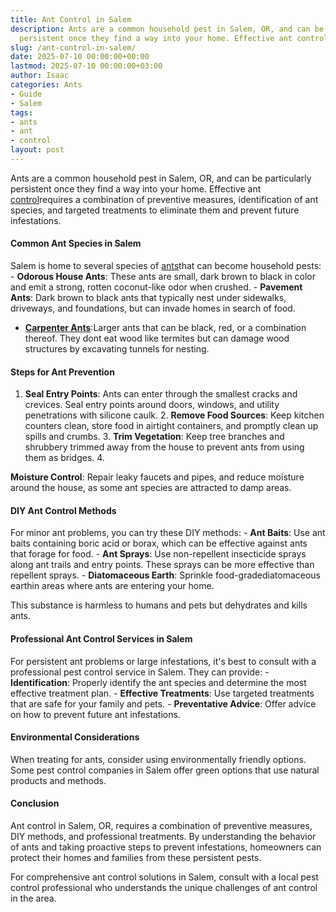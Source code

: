 ```yaml
---
title: Ant Control in Salem
description: Ants are a common household pest in Salem, OR, and can be particularly
  persistent once they find a way into your home. Effective ant control requires a...
slug: /ant-control-in-salem/
date: 2025-07-10 00:00:00+00:00
lastmod: 2025-07-10 00:00:00+03:00
author: Isaac
categories: Ants
- Guide
- Salem
tags:
- ants
- ant
- control
layout: post
---
```

Ants are a common household pest in Salem, OR, and can be particularly persistent once they find a way into your home. Effective ant [control](https://pestpolicy.com/ant-control-in-bellingham/)requires a combination of preventive measures, identification of ant species, and targeted treatments to eliminate them and prevent future infestations.

####  Common Ant Species in Salem

Salem is home to several species of [ants](https://pestpolicy.com/ant-control-in-federal-way/)that can become household pests: - **Odorous House Ants**: These ants are small, dark brown to black in color and emit a strong, rotten coconut-like odor when crushed. - **Pavement Ants**: Dark brown to black ants that typically nest under sidewalks, driveways, and foundations, but can invade homes in search of food.

- [**Carpenter Ants**](https://pestpolicy.com/what-attracts-carpenter-ants-in-a-home/):Larger ants that can be black, red, or a combination thereof. They dont eat wood like termites but can damage wood structures by excavating tunnels for nesting.

####  Steps for Ant Prevention

1. **Seal Entry Points**: Ants can enter through the smallest cracks and crevices. Seal entry points around doors, windows, and utility penetrations with silicone caulk. 2. **Remove Food Sources**: Keep kitchen counters clean, store food in airtight containers, and promptly clean up spills and crumbs. 3. **Trim Vegetation**: Keep tree branches and shrubbery trimmed away from the house to prevent ants from using them as bridges. 4.

**Moisture Control**: Repair leaky faucets and pipes, and reduce moisture around the house, as some ant species are attracted to damp areas.

####  DIY Ant Control Methods

For minor ant problems, you can try these DIY methods: - **Ant Baits**: Use ant baits containing boric acid or borax, which can be effective against ants that forage for food. - **Ant Sprays**: Use non-repellent insecticide sprays along ant trails and entry points. These sprays can be more effective than repellent sprays. - **Diatomaceous Earth**: Sprinkle food-gradediatomaceous earthin areas where ants are entering your home.

This substance is harmless to humans and pets but dehydrates and kills ants.

####  Professional Ant Control Services in Salem

For persistent ant problems or large infestations, it's best to consult with a professional pest control service in Salem. They can provide: - **Identification**: Properly identify the ant species and determine the most effective treatment plan. - **Effective Treatments**: Use targeted treatments that are safe for your family and pets. - **Preventative Advice**: Offer advice on how to prevent future ant infestations.

####  Environmental Considerations

When treating for ants, consider using environmentally friendly options. Some pest control companies in Salem offer green options that use natural products and methods.

####  Conclusion

Ant control in Salem, OR, requires a combination of preventive measures, DIY methods, and professional treatments. By understanding the behavior of ants and taking proactive steps to prevent infestations, homeowners can protect their homes and families from these persistent pests.

For comprehensive ant control solutions in Salem, consult with a local pest control professional who understands the unique challenges of ant control in the area.